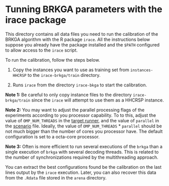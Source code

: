 # Tunning BRKGA parameters with the irace package

This directory contains all data files you need to run the calibration of the BRKGA algorithm with the R package `irace`. All the instructions below suppose you already have the package installed and the `$PATH` configured to allow access to the `irace` script.

To run the calibration, follow the steps below.

1. Copy the instances you want to use as training set from `instances-HHCRSP` to the `irace-brkga/train` directory.

2. Runs `irace` from the directory `irace-bkga` to start the calibration.

__Note 1:__ Be careful to only copy instance files to the directory `irace-brkga/train` since the `irace` will attempt to use them as a HHCRSP instance.

__Note 2:__ You may want to adjust the parallel processing flags of the experiments according to you processor capability. To to this, adjust the value of `OMP_NUM_THREADS` in the [target runner](target-runner), and the value of `parallel` in the [scenario](scenario.txt) file. Ideally, the value of `OMP_NUM_THREADS` * `parallel` should be not much bigger than the number of cores you processor have. The default configuration is set to a octa-core processor.

__Note 3:__ Often is more efficient to run several executions of the `brkga` than a single execution of `brkga` with several decoding threads. This is related to the number of synchronizations required by the multithreading approach.

You can extract the best configurations found be the calibration on the last lines output by the `irace` execution. Later, you can also recover this data from the `.Rdata` file stored in the `arena` directory.
